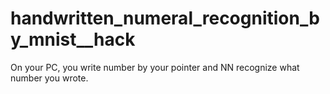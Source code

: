 # handwritten_numeral_recognition_by_mnist__hack
On your PC, you write number by your pointer and NN recognize what number you wrote.

